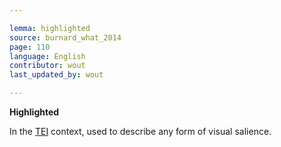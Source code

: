 ```yaml
---

lemma: highlighted
source: burnard_what_2014
page: 110
language: English
contributor: wout
last_updated_by: wout

---
```


**Highlighted**

In the [TEI](TEI.html) context, used to describe any form of visual salience.
